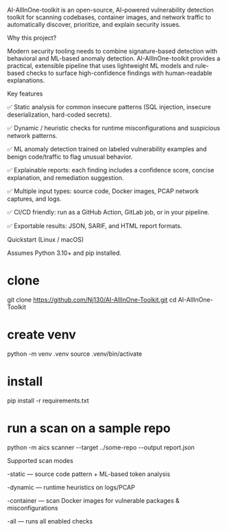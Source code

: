 AI-AllInOne-toolkit is an open-source, AI-powered vulnerability detection toolkit for scanning codebases, container images, and network traffic to automatically discover, prioritize, and explain security issues.

Why this project?

Modern security tooling needs to combine signature-based detection with behavioral and ML-based anomaly detection. AI-AllInOne-toolkit provides a practical, extensible pipeline that uses lightweight ML models and rule-based checks to surface high-confidence findings with human-readable explanations.

Key features

✅ Static analysis for common insecure patterns (SQL injection, insecure deserialization, hard-coded secrets).

✅ Dynamic / heuristic checks for runtime misconfigurations and suspicious network patterns.

✅ ML anomaly detection trained on labeled vulnerability examples and benign code/traffic to flag unusual behavior.

✅ Explainable reports: each finding includes a confidence score, concise explanation, and remediation suggestion.

✅ Multiple input types: source code, Docker images, PCAP network captures, and logs.

✅ CI/CD friendly: run as a GitHub Action, GitLab job, or in your pipeline.

✅ Exportable results: JSON, SARIF, and HTML report formats.

Quickstart (Linux / macOS)

Assumes Python 3.10+ and pip installed.

# clone
git clone https://github.com/Nj130/AI-AllInOne-Toolkit.git
cd AI-AllInOne-Toolkit

# create venv
python -m venv .venv
source .venv/bin/activate

# install
pip install -r requirements.txt

# run a scan on a sample repo
python -m aics scanner --target ../some-repo --output report.json


Supported scan modes

   -static — source code pattern + ML-based token analysis

   -dynamic — runtime heuristics on logs/PCAP

   -container — scan Docker images for vulnerable packages & misconfigurations

   -all — runs all enabled checks
   
